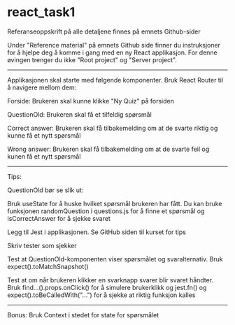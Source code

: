 # react_task1
Referanseoppskrift på alle detaljene finnes på emnets Github-sider

Under "Reference material" på emnets Github side finner du instruksjoner for å hjelpe deg å komme i gang med en ny React applikasjon. For denne øvingen trenger du ikke "Root project" og "Server project".

---
Applikasjonen skal starte med følgende komponenter. Bruk React Router til å navigere mellom dem:

Forside: Brukeren skal kunne klikke "Ny Quiz" på forsiden

QuestionOld: Brukeren skal få et tilfeldig spørsmål

Correct answer: Brukeren skal få tilbakemelding om at de svarte riktig og kunne få et nytt spørsmål

Wrong answer: Brukeren skal få tilbakemelding om at de svarte feil og kunen få et nytt spørsmål

---
Tips: 

QuestionOld bør se slik ut: <QuestionOld question={} onAnswer={handleAnswer} />

Bruk useState for å huske hvilket spørsmål brukeren har fått. Du kan bruke funksjonen randomQuestion i questions.js for å finne et spørsmål og isCorrectAnswer for å sjekke svaret

Legg til Jest i applikasjonen. Se GitHub siden til kurset for tips

Skriv tester som sjekker

Test at QuestionOld-komponenten viser spørsmålet og svaralternativ. Bruk expect().toMatchSnapshot()

Test at om når brukeren klikker en svarknapp svarer blir svaret håndter. Bruk find...().props.onClick() for å simulere brukerklikk og jest.fn() og expect(<mock>).toBeCalledWith("...") for å sjekke at riktig funksjon kalles

---
Bonus:
Bruk Context i stedet for state for spørsmålet
